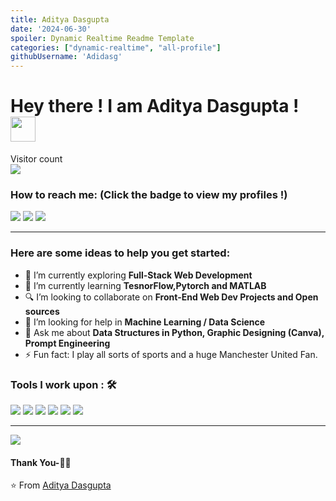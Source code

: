 ```yaml
---
title: Aditya Dasgupta
date: '2024-06-30'
spoiler: Dynamic Realtime Readme Template
categories: ["dynamic-realtime", "all-profile"]
githubUsername: 'Adidasg'
---
```


# Hey there ! I am Aditya Dasgupta ! &emsp;  <img src="https://github.com/TheDudeThatCode/TheDudeThatCode/blob/master/Assets/Hi.gif" width="40px">

<p> 
  Visitor count<br>
  <img src="https://profile-counter.glitch.me/adidasg/count.svg" />
</p>

### How to reach me: <strong>(Click the badge to view my profiles !)</strong>

<img src="https://img.shields.io/badge/dasguptaaditya55@gmail.com-%23D14836.svg?&style=for-the-badge&logo=gmail&logoColor=white" href="dasguptaaditya55@gmail.com">   <a  href="https://www.instagram.com/error_404_adidas/"><img src="https://img.shields.io/badge/@error_404_adidas-%23E4405F.svg?&style=for-the-badge&logo=instagram&logoColor=white"></a>   <a href="https://www.linkedin.com/in/aditya-das-gupta-b59617240/"><img src="https://img.shields.io/badge/Aditya Dasgupta-%230077B5.svg?&style=for-the-badge&logo=linkedin&logoColor=white" ></a>   

<hr>

### Here are some ideas to help you get started:

- 🔭 I’m currently exploring  <strong>Full-Stack Web Development</strong>
- 🌱 I’m currently  learning <strong>TesnorFlow,Pytorch and MATLAB</strong>
- 🔍 I’m looking to collaborate on <strong>Front-End Web Dev Projects and Open sources</strong>
- 🤔 I’m looking for help in <strong>Machine Learning / Data Science</strong>
- 💬 Ask me about <strong>Data Structures in Python, Graphic Designing (Canva), Prompt Engineering</strong>
- ⚡ Fun fact: I play all sorts of sports and a huge Manchester United Fan.

### Tools I work upon : 🛠

<img src="https://img.shields.io/badge/python%20-%2314354C.svg?&style=for-the-badge&logo=python&logoColor=white">   <img src="https://img.shields.io/badge/javascript%20-%23323330.svg?&style=for-the-badge&logo=javascript&logoColor=%23F7DF1E">   <img src="https://img.shields.io/badge/html5%20-%23E34F26.svg?&style=for-the-badge&logo=html5&logoColor=white">   <img src="https://img.shields.io/badge/css3%20-%231572B6.svg?&style=for-the-badge&logo=css3&logoColor=white">      <img src="https://img.shields.io/badge/bootstrap%20-%23563D7C.svg?&style=for-the-badge&logo=bootstrap&logoColor=white">   <img src="https://img.shields.io/badge/github%20-%23F05033.svg?&style=for-the-badge&logo=git&logoColor=white"/>
<hr>

<img src="https://github-readme-stats.vercel.app/api?username=Adidasg&show_icons=true&title_color=03fc90&icon_color=03fc90&text_color=03fc90&bg_color=002b19">



#### Thank You-🙏🏼

⭐️ From [Aditya Dasgupta](https://github.com/Adidasg)
